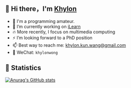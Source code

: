 ## 👋 Hi there，I'm [Khylon](https://khylonwong.github.io/)

- 🤔 I'm a programming amateur.
- 🔭 I’m currently working on  [iLearn](https://ilearn.sdu.edu.cn/)
- 🔥 More recently, I focus on multimedia computing
- ⚡ I’m looking forward to a PhD position
- 📫 Best way to reach me: [khylon.kun.wang@gmail.com](mailto:khylon.kun.wang@gmail.com)
- 📲 WeChat: `khylonwong`



## 🔰 Statistics

[![Anurag's GitHub stats](https://github-readme-stats.vercel.app/api?username=khylonwong&show_icons=true&theme=radical&count_private=true)](https://github.com/anuraghazra/github-readme-stats)


<!--
**khylonwong/khylonwong** is a ✨ _special_ ✨ repository because its `README.md` (this file) appears on your GitHub profile.

Here are some ideas to get you started:

- 🔭 I’m currently working on ...
- 🌱 I’m currently learning ...
- 👯 I’m looking to collaborate on ...
- 🤔 I’m looking for help with ...
- 💬 Ask me about ...
- 📫 How to reach me: ...
- 😄 Pronouns: ...
- ⚡ Fun fact: ...
-->

